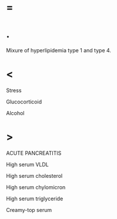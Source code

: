 # =

# .

Mixure of hyperlipidemia type 1 and type 4.

# <

Stress

Glucocorticoid

Alcohol

# >

ACUTE PANCREATITIS

High serum VLDL

High serum cholesterol

High serum chylomicron

High serum triglyceride

Creamy-top serum

